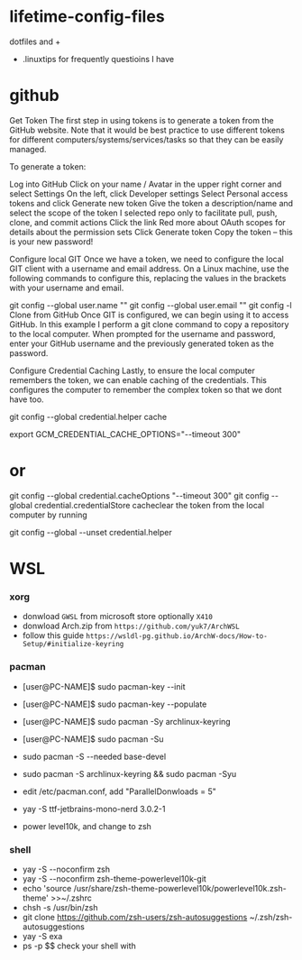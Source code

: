 # lifetime-config-files
dotfiles and +
- .linuxtips for frequently questioins I have
# github

Get Token
The first step in using tokens is to generate a token from the GitHub website. Note that it would be best practice to use different tokens for different computers/systems/services/tasks so that they can be easily managed.

To generate a token:

Log into GitHub
Click on your name / Avatar in the upper right corner and select Settings
On the left, click Developer settings
Select Personal access tokens and click Generate new token
Give the token a description/name and select the scope of the token
I selected repo only to facilitate pull, push, clone, and commit actions
Click the link Red more about OAuth scopes for details about the permission sets
Click Generate token
Copy the token – this is your new password!

Configure local GIT
Once we have a token, we need to configure the local GIT client with a username and email address. On a Linux machine, use the following commands to configure this, replacing the values in the brackets with your username and email.

git config --global user.name ""
git config --global user.email ""
git config -l
Clone from GitHub
Once GIT is configured, we can begin using it to access GitHub. In this example I perform a git clone command to copy a repository to the local computer. When prompted for the username and password, enter your GitHub username and the previously generated token as the password.


Configure Credential Caching
Lastly, to ensure the local computer remembers the token, we can enable caching of the credentials. This configures the computer to remember the complex token so that we dont have too.

git config --global credential.helper cache

export GCM_CREDENTIAL_CACHE_OPTIONS="--timeout 300"
# or
git config --global credential.cacheOptions "--timeout 300"
git config --global credential.credentialStore cacheclear the token from the local computer by running

git config --global --unset credential.helper

# WSL

### xorg
- donwload ``GWSL`` from microsoft store optionally ``X410``
- donwload Arch.zip from ``https://github.com/yuk7/ArchWSL``
- follow this guide ``https://wsldl-pg.github.io/ArchW-docs/How-to-Setup/#initialize-keyring``
### pacman
- [user@PC-NAME]$ sudo pacman-key --init

- [user@PC-NAME]$ sudo pacman-key --populate

- [user@PC-NAME]$ sudo pacman -Sy archlinux-keyring

- [user@PC-NAME]$ sudo pacman -Su
- sudo pacman -S --needed base-devel

- sudo pacman -S archlinux-keyring && sudo pacman -Syu
- edit /etc/pacman.conf, add "ParallelDonwloads = 5"
- yay -S ttf-jetbrains-mono-nerd 3.0.2-1
- power level10k, and change to zsh
### shell 
- yay -S --noconfirm zsh
- yay -S --noconfirm zsh-theme-powerlevel10k-git
- echo 'source /usr/share/zsh-theme-powerlevel10k/powerlevel10k.zsh-theme' >>~/.zshrc
- chsh -s /usr/bin/zsh
- git clone https://github.com/zsh-users/zsh-autosuggestions ~/.zsh/zsh-autosuggestions
- yay -S exa
- ps -p $$ check your shell with
